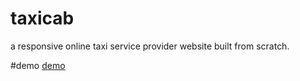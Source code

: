 # taxicab
a responsive online taxi service provider website built from scratch.

#demo
[demo](https://kawsersimanto.github.io/taxicab/)
